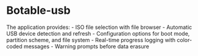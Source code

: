 # Botable-usb
 The application provides: - ISO file selection with file browser - Automatic USB device detection and refresh - Configuration options for boot mode, partition scheme, and file system - Real-time progress logging with color-coded messages - Warning prompts before data erasure
